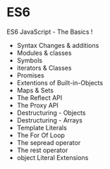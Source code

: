# ES6
ES6 JavaScript - The Basics !
- Syntax Changes & additions
- Modules & classes
- Symbols
- iterators & Classes
- Promises
- Extentions of Built-in-Objects
- Maps & Sets
- The Reflect API
- The Proxy API
- Destructuring - Objects
- Destructuring - Arrays
- Template Literals
- The For Of Loop
- The sepread operator
- The rest operator
- object Literal Extensions


